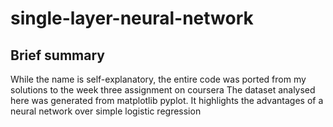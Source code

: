 # single-layer-neural-network
## Brief summary
While the  name is self-explanatory, the entire code was ported from my solutions to the week three assignment on coursera
The dataset analysed here was generated from matplotlib pyplot. 
It highlights the advantages of a neural network over simple logistic regression
